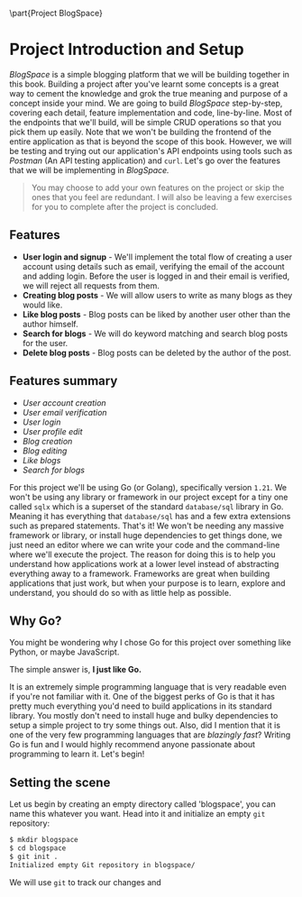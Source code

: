 \part{Project BlogSpace}

# Project Introduction and Setup
*BlogSpace* is a simple blogging platform that we will be building together in this book. Building a project after you've learnt some concepts is a great way to cement the knowledge and grok the true meaning and purpose of a concept inside your mind. We are going to build *BlogSpace* step-by-step, covering each detail, feature implementation and code, line-by-line. Most of the endpoints that we'll build, will be simple CRUD operations so that you pick them up easily. Note that we won't be building the frontend of the entire application as that is beyond the scope of this book. However, we will be testing and trying out our application's API endpoints using tools such as *Postman* (An API testing application) and `curl`. Let's go over the features that we will be implementing in *BlogSpace.*

> You may choose to add your own features on the project or skip the ones that you feel are redundant. I will also be leaving a few exercises for you to complete after the project is concluded.

## Features
- **User login and signup** - We'll implement the total flow of creating
  a user account using details such as email, verifying the email of the
  account and adding login. Before the user is logged in and their email is verified, we will reject all requests from them.
- **Creating blog posts** - We will allow users to write as many blogs as they would like.
- **Like blog posts** - Blog posts can be liked by another user other than the author himself.
- **Search for blogs** - We will do keyword matching and search blog posts for the user.
- **Delete blog posts** - Blog posts can be deleted by the author of the post.

## Features summary
- *User account creation*
- *User email verification*
- *User login*
- *User profile edit*
- *Blog creation*
- *Blog editing*
- *Like blogs*
- *Search for blogs*

For this project we'll be using Go (or Golang), specifically version `1.21`. We won't be using any library or framework in our project except for a tiny one called `sqlx` which is a superset of the standard `database/sql` library in Go. Meaning it has everything that `database/sql` has and a few extra extensions such as prepared statements. That's it! We won't be needing any massive framework or library, or install huge dependencies to get things done, we just need an editor where we can write your code and the command-line where we'll execute the project. The reason for doing this is to help you understand how applications work at a lower level instead of abstracting everything away to a framework. Frameworks are great when building applications that just work, but when your purpose is to learn, explore and understand, you should do so with as little help as possible.

## Why Go?
You might be wondering why I chose Go for this project over something like Python, or maybe JavaScript.

The simple answer is, **I just like Go.** 

It is an extremely simple programming language that is very readable even if you're not familiar with it. One of the biggest perks of Go is that it has pretty much everything you'd need to build applications in its standard library.
You mostly don't need to install huge and bulky dependencies to setup a simple project to try some things out. Also, did I mention that it is one of the very few programming languages that are *blazingly fast*?
Writing Go is fun and I would highly recommend anyone passionate about programming to learn it. Let's begin!

## Setting the scene
Let us begin by creating an empty directory called 'blogspace', you can name this whatever you want. Head into it and initialize an empty `git` repository:
```bash
$ mkdir blogspace
$ cd blogspace
$ git init .
Initialized empty Git repository in blogspace/
```

We will use `git` to track our changes and
